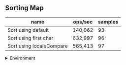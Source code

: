 ## Sorting Map

|name|ops/sec|samples|
|-|-|-|
|Sort using default|140,062|93|
|Sort using first char|632,997|96|
|Sort using localeCompare|565,413|97|


<details>
<summary>Environment</summary>

* __Machine:__ linux x64 | 2 vCPUs | 6.8GB Mem
* __Run:__ Tue Oct 24 2023 17:34:07 GMT+0000 (Coordinated Universal Time)
</details>

<!--
{"environment":{"platform":"linux","arch":"x64","cpus":2,"totalMemory":6.7597503662109375},"benchmarks":[{"name":"Sort using default","opsSec":140061.73253198495,"samples":4},{"name":"Sort using first char","opsSec":632996.911648846,"samples":5},{"name":"Sort using localeCompare","opsSec":565412.5832995712,"samples":5}]}-->

